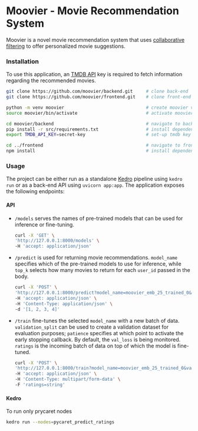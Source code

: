 # Moovier - Movie Recommendation System

Moovier is a novel movie recommendation system that uses [collaborative filtering](https://en.wikipedia.org/wiki/Collaborative_filtering) to offer personalized movie suggestions.

### Installation

To use this application, an [TMDB API](https://www.themoviedb.org/) key is required to fetch information regarding the recommended movies.

   ```bash
   git clone https://github.com/moovier/backend.git     # clone back-end
   git clone https://github.com/moovier/frontend.git    # clone front-end
  
   python -m venv moovier                               # create moovier venv
   source moovier/bin/activate                          # activate moovier

   cd moovier/backend                                   # navigate to back-end
   pip install -r src/requirements.txt                  # install dependencies
   export TMDB_API_KEY=secret-key                       # set-up tmdb key
   
   cd ../frontend                                       # navigate to front-end
   npm install                                          # install dependencies
   ```

### Usage

The project can be either run as a standalone [Kedro](https://kedro.org/) pipeline using `kedro run` or as
a back-end API using `uvicorn app:app`. The application exposes the following endpoints:

#### API

 - `/models` serves the names of pre-trained models that can be used for inference or fine-tuning.
    ```bash
   curl -X 'GET' \
   'http://127.0.0.1:8000/models' \
   -H 'accept: application/json'
   ```
 - `/predict` is used for returning movie recommendations. `model_name` specifies which of the pre-trained models to use for inference, while `top_k` selects how many movies to return for each `user_id` passed in the body.
   ```bash
   curl -X 'POST' \
   'http://127.0.0.1:8000/predict?model_name=moovier_emb_25_trained_0&top_k=1' \
   -H 'accept: application/json' \
   -H 'Content-Type: application/json' \
   -d '[1, 2, 3, 4]'
   ```

 - `/train` fine-tunes the selected `model_name` with a new batch of data. `validation_split` can be used to create a validation dataset for evaluation purposes; `patience` specifies at which point to activate the early stopping callback. By default, the `val_loss` is being monitored. `ratings` is the incoming batch of data on top of which the model is fine-tuned.
   ```bash
   curl -X 'POST' \
   'http://127.0.0.1:8000/train?model_name=moovier_emb_25_trained_0&validation_split=0.1&patience=3' \
   -H 'accept: application/json' \
   -H 'Content-Type: multipart/form-data' \
   -F 'ratings=string'
   ```

#### Kedro
To run only prycaret nodes
```bash
kedro run --nodes=pycaret_predict_ratings 
```

